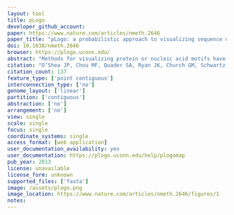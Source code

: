 ```yaml
---
layout: tool 
title: pLogo
developer_github_account: 
paper: https://www.nature.com/articles/nmeth.2646
paper_title: "pLogo: a probabilistic approach to visualizing sequence motifs"
doi: 10.1038/nmeth.2646
browser: https://plogo.uconn.edu/
abstract: "Methods for visualizing protein or nucleic acid motifs have traditionally relied upon residue frequencies to graphically scale character heights. We describe the pLogo, a motif visualization in which residue heights are scaled relative to their statistical significance. A pLogo generation tool is publicly available at http://plogo.uconn.edu/ and supports real-time conditional probability calculations and visualizations."
citation: "O’Shea JP, Chou MF, Quader SA, Ryan JK, Church GM, Schwartz D. pLogo: a probabilistic approach to visualizing sequence motifs. Nat Methods. Nature Publishing Group, a division of Macmillan Publishers Limited. All Rights Reserved.; 2013;10: 1211."
citation_count: 137
feature_type: ['point contiguous']
interconnection_type: ['no']
genome_layout: ['linear']
partition: ['contiguous']
abstraction: ['no']
arrangement: ['no']
view: single
scale: single
focus: single
coordinate_systems: single
access_format: [web application]
user_documentation_availability: yes
user_documentation: https://plogo.uconn.edu/help/plogomap
pub_year: 2013
license: unavailable
license_form: unknown
supported_files: ['fasta']
image: /assets/plogo.png
image_location: https://www.nature.com/articles/nmeth.2646/figures/1
notes: 
---
```

